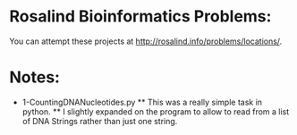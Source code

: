 # Rosalind Bioinformatics Problems:
You can attempt these projects at http://rosalind.info/problems/locations/.

# Notes:
* 1-CountingDNANucleotides.py
** This was a really simple task in python.
** I slightly expanded on the program to allow to read from a list of DNA Strings rather than just one string.
